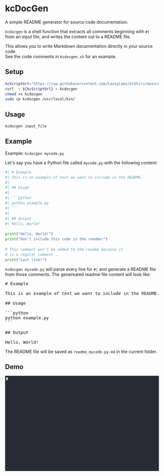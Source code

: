 # kcDocGen  
  
A simple README generator for source code documentation.  
  
`kcdocgen` is a shell function that extracts all comments beginning with `#|`   
from an input file, and writes the content out to a README file.   
  
This allows you to write Markdown documentation directly in your source code.   
See the code comments in `kcdocgen.sh` for an example.    
  
## Setup  
  
```sh
kcScriptUrl="https://raw.githubusercontent.com/CaseyLabs/kcUtils/main/utils/kcDocGen/kcdocgen.sh"
curl -s ${kcScriptUrl} > kcdocgen
chmod +x kcdocgen
sudo cp kcdocgen /usr/local/bin/
```  
  
## Usage  
  
```sh
kcdocgen input_file
```  
  
## Example  
  
Example: `kcdocgen mycode.py`  
  
Let's say you have a Python file called `mycode.py` with the following content:  
  
```python  
#| # Example  
#| This is an example of text we want to include in the README.  
#|  
#| ## Usage  
#|  
#| ```python    
#| python example.py    
#| ```  
#|  
#| ## Output  
#| Hello, World!  

print("Hello, World!")  
print("Don't include this code in the readme!")  

# This comment won't be added to the readme because it 
# is a regular comment...
print("Last line!")  
```    
  
`kcdocgen mycode.py` will parse every line for `#|` and generate a README file   
from those comments. The genereated readme file content will look like:  
  
<pre>
# Example

This is an example of text we want to include in the README. 

## Usage

```python  
python example.py  
```

## Output

Hello, World!
</pre>

The README file will be saved as `readme_mycode.py.md` in the current folder.

## Demo

![Image of kcDocGen running](./demo.gif)

<!---
This script has a bug! Can you guess why the extra characeters below were generated when
the script is ran on itself? ;-)
`
"
```
--->
